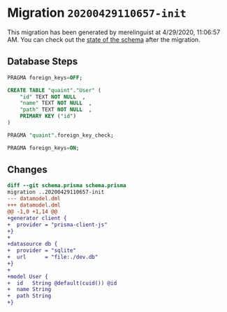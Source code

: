# Migration `20200429110657-init`

This migration has been generated by merelinguist at 4/29/2020, 11:06:57 AM.
You can check out the [state of the schema](./schema.prisma) after the migration.

## Database Steps

```sql
PRAGMA foreign_keys=OFF;

CREATE TABLE "quaint"."User" (
    "id" TEXT NOT NULL  ,
    "name" TEXT NOT NULL  ,
    "path" TEXT NOT NULL  ,
    PRIMARY KEY ("id")
) 

PRAGMA "quaint".foreign_key_check;

PRAGMA foreign_keys=ON;
```

## Changes

```diff
diff --git schema.prisma schema.prisma
migration ..20200429110657-init
--- datamodel.dml
+++ datamodel.dml
@@ -1,0 +1,14 @@
+generator client {
+  provider = "prisma-client-js"
+}
+
+datasource db {
+  provider = "sqlite"
+  url      = "file:./dev.db"
+}
+
+model User {
+  id   String @default(cuid()) @id
+  name String
+  path String
+}
```


